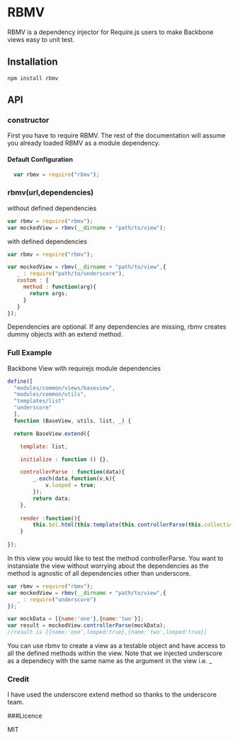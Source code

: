 # RBMV

RBMV is a dependency injector for Require.js users to make Backbone views easy to unit test.

## Installation

```
npm install rbmv
```

## API

### constructor

First you have to require RBMV. The rest of the documentation will assume you already loaded RBMV as a module dependency.

#### Default Configuration

```javascript
  var rbmv = require("rbmv");
```

### rbmv(url,dependencies)
 
without defined dependencies  
               
```javascript
var rbmv = require("rbmv"); 
var mockedView = rbmv(__dirname + "path/to/view");
```

with defined dependencies

```javascript
var rbmv = require("rbmv"); 

var mockedView = rbmv(__dirname + "path/to/view",{
   _ : require("path/to/underscore"),
   custom : {
     method : function(arg){
       return args;
     }  
   } 
});
``` 

Dependencies are optional. If any dependencies are missing, rbmv creates dummy objects with an extend method. 

### Full Example  
        
Backbone View with requirejs module dependencies

```javascript
define([
  "modules/common/views/baseview",
  "modules/common/utils",
  "templates/list"
  "underscore"
  ],
  function (BaseView, utils, list, _) {

  return BaseView.extend({

    template: list,

    initialize : function () {},

	controllerParse : function(data){
		_.each(data,function(v,k){
			v.looped = true;
		});
		return data;
	},
	
	render :function(){
		this.$el.html(this.template(this.controllerParse(this.collection.toJSON())))
	}
	  
});
``` 

In this view you would like to test the method controllerParse. You want to instansiate the view without worrying about the dependencies as the method is agnostic of all dependencies other than underscore.


```javascript
var rbmv = require("rbmv"); 
var mockedView = rbmv(__dirname + "path/to/view",{
   _ : require("underscore")
});                        

var mockData = [{name:'one'},{name:'two'}];
var result = mockedView.controllerParse(mockData);
//result is [{name:'one',looped:true},{name:'two',looped:true}]

``` 

You can use rbmv to create a view as a testable object and have access to all the defined methods within the view. Note that we injected underscore as a dependecy with the same name as the argument in the view i.e. _    
    
### Credit 

I have used the underscore extend method so thanks to the underscore team.

###Licence

MIT